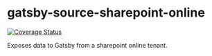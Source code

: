 # gatsby-source-sharepoint-online
[![Coverage Status](https://coveralls.io/repos/github/iteam-consulting/gatsby-source-sharepoint-online/badge.svg?branch=master)](https://coveralls.io/github/iteam-consulting/gatsby-source-sharepoint-online?branch=master)

Exposes data to Gatsby from a sharepoint online tenant.
